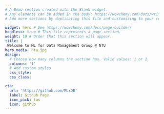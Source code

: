 ```yaml
---
# A Demo section created with the Blank widget.
# Any elements can be added in the body: https://wowchemy.com/docs/writing-markdown-latex/
# Add more sections by duplicating this file and customizing to your requirements.

widget: hero # See https://wowchemy.com/docs/page-builder/
headless: true # This file represents a page section.
weight: 10 # Order that this section will appear.
title: |
 Welcome to ML for Data Management Group @ NTU
hero_media: ntu.jpg
design:
  # Choose how many columns the section has. Valid values: 1 or 2.
  columns: '1'
  # Add custom styles
  css_style:
  css_class:

cta:
  url: 'https://github.com/MLxDB'
  label: Github Page
  icon_pack: fas
  icon: github
---
```


<br>

<!-- The **ML for Data Management Group** at NTU focuses on the application of machine learning techniques to various components of database management systems, with the vision of building an intelligent, self-adpative data system. Our current research inclues learned index, learned query optimization, as well as data generation. -->
